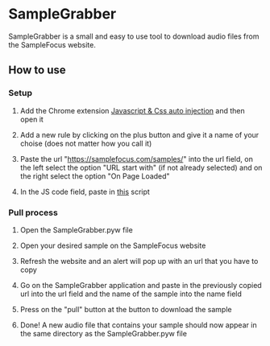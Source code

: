 # **SampleGrabber**
SampleGrabber is a small and easy to use tool to download audio files from the SampleFocus website.

## **How to use**
### Setup
1. Add the Chrome extension [Javascript & Css auto injection](https://chrome.google.com/webstore/detail/javascript-css-auto-injec/oakjdafonfdgbgbcofjpaecngfimohno) and then open it

3. Add a new rule by clicking on the plus button and give it a name of your choise (does not matter how you call it)

4. Paste the url "https://samplefocus.com/samples/" into the url field, on the left select the option "URL start with" (if not already selected) and on the right select the option "On Page Loaded"

5. In the JS code field, paste in [this](https://pastebin.com/VKZRpLu6) script

### Pull process
1. Open the SampleGrabber.pyw file

2. Open your desired sample on the SampleFocus website

3. Refresh the website and an alert will pop up with an url that you have to copy

4. Go on the SampleGrabber application and paste in the previously copied url into the url field and the name of the sample into the name field

5. Press on the "pull" button at the button to download the sample

6. Done! A new audio file that contains your sample should now appear in the same directory as the SampleGrabber.pyw file